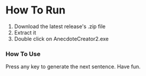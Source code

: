 # How To Run
1. Download the latest release's .zip file
2. Extract it
3. Double click on AnecdoteCreator2.exe

### How To Use
Press any key to generate the next sentence. Have fun.